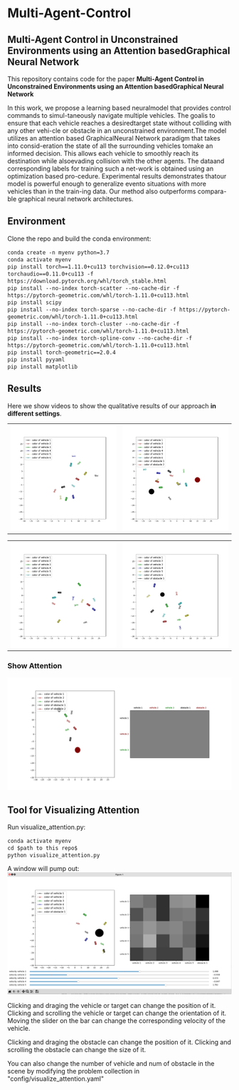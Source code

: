 #  Multi-Agent-Control
## Multi-Agent Control in Unconstrained Environments using an Attention basedGraphical Neural Network

This repository contains code for the paper **Multi-Agent Control in Unconstrained Environments using an Attention basedGraphical Neural Network** 

In this work, we propose a learning based neuralmodel that provides control commands to simul-taneously navigate multiple vehicles.  The goalis to ensure that each vehicle reaches a desiredtarget state without colliding with any other vehi-cle or obstacle in an unconstrained environment.The model utilizes an attention based GraphicalNeural Network paradigm that takes into consid-eration the state of all the surrounding vehicles tomake an informed decision. This allows each vehicle to smoothly reach its destination while alsoevading collision with the other agents. The dataand corresponding labels for training such a net-work is obtained using an optimization based pro-cedure.  Experimental results demonstrates thatour model is powerful enough to generalize evento situations with more vehicles than in the train-ing data. Our method also outperforms compara-ble graphical neural network architectures.


## Environment

Clone the repo and build the conda environment:

```
conda create -n myenv python=3.7 
conda activate myenv
pip install torch==1.11.0+cu113 torchvision==0.12.0+cu113 torchaudio==0.11.0+cu113 -f https://download.pytorch.org/whl/torch_stable.html
pip install --no-index torch-scatter --no-cache-dir -f https://pytorch-geometric.com/whl/torch-1.11.0+cu113.html
pip install scipy
pip install --no-index torch-sparse --no-cache-dir -f https://pytorch-geometric.com/whl/torch-1.11.0+cu113.html
pip install --no-index torch-cluster --no-cache-dir -f https://pytorch-geometric.com/whl/torch-1.11.0+cu113.html
pip install --no-index torch-spline-conv --no-cache-dir -f https://pytorch-geometric.com/whl/torch-1.11.0+cu113.html
pip install torch-geometric==2.0.4
pip install pyyaml
pip install matplotlib
```

## Results

Here we show videos to show the qualitative results of our approach **in different settings**. 

<table>
  <tr>
    <td>
      <img src="./images/IterGNN_MyTransformerConv_1.gif" style="width: 100%;">
    </td>
    <td>
      <img src="./images/IterGNN_MyTransformerConv_2.gif" style="width: 100%;">
    </td>
  </tr>
</table>

<table>
  <tr>
    <td>
      <img src="./images/IterGNN_MyTransformerConv_3.gif" style="width: 100%;">
    </td>
    <td>
      <img src="./images/IterGNN_MyTransformerConv_4.gif" style="width: 100%;">
    </td>
  </tr>
</table>





### Show Attention

![image](./images/IterGNN_MyTransformerConv_Show_Attention.gif)


## Tool for Visualizing Attention 

Run visualize_attention.py:
```
conda activate myenv
cd $path to this repo$
python visualize_attention.py
```
A window will pump out:
![image](./images/Attention_Visualization_Tool.png)

Clicking and draging the vehicle or target can change the position of it. 
Clicking and scrolling the vehicle or target can change the orientation of it.
Moving the slider on the bar can change the corresponding velocity of the vehicle.

Clicking and draging the obstacle can change the position of it.
Clicking and scrolling the obstacle can change the size of it.

You can also change the number of vehicle and num of obstacle in the scene by modifying the problem collection in "config/visualize_attention.yaml"

